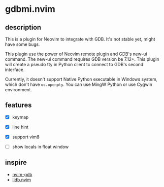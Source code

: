 # gdbmi.nvim


## description
This is a plugin for Neovim to integrate with GDB. It's not stable yet, might have some bugs.

This plugin use the power of Neovim remote plugin and GDB's new-ui command.
The new-ui command requires GDB version be 7.12+.
This plugin will create a pseudo tty in Python client to connect to GDB's second interface.

Currently, it doesn't support Native Python executable in Windows system, which don't have `os.openpty`.
You can use MingW Python or use Cygwin environment.


## features
- [x] keymap
- [x] line hint
- [x] support vim8
- [ ] show locals in float window


## inspire

+ [nvim-gdb](https://github.com/sakhnik/nvim-gdb)
+ [lldb.nvim](https://github.com/critiqjo/lldb.nvim)

